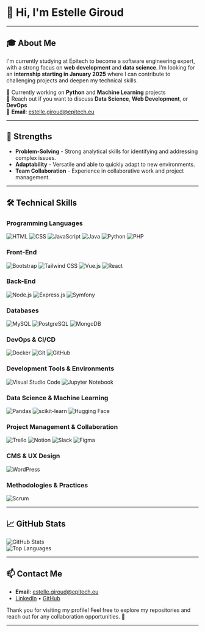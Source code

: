 
# 👋 Hi, I'm Estelle Giroud

---

## 🎓 About Me

I'm currently studying at Epitech to become a software engineering expert, with a strong focus on **web development** and **data science**. I’m looking for an **internship starting in January 2025** where I can contribute to challenging projects and deepen my technical skills.

🔭 Currently working on **Python** and **Machine Learning** projects  
💬 Reach out if you want to discuss **Data Science**, **Web Development**, or **DevOps**  
📧 **Email**: estelle.giroud@epitech.eu  

---

## 🌟 Strengths

- **Problem-Solving** - Strong analytical skills for identifying and addressing complex issues.
- **Adaptability** - Versatile and able to quickly adapt to new environments.
- **Team Collaboration** - Experience in collaborative work and project management.

---

## 🛠️ Technical Skills

### Programming Languages
![HTML](https://img.shields.io/badge/HTML-E34F26?style=flat-square&logo=html5&logoColor=white)
![CSS](https://img.shields.io/badge/CSS-1572B6?style=flat-square&logo=css3&logoColor=white)
![JavaScript](https://img.shields.io/badge/JavaScript-F7DF1E?style=flat-square&logo=javascript&logoColor=black)
![Java](https://img.shields.io/badge/Java-007396?style=flat-square&logo=java&logoColor=white)
![Python](https://img.shields.io/badge/Python-3776AB?style=flat-square&logo=python&logoColor=white)
![PHP](https://img.shields.io/badge/PHP-777BB4?style=flat-square&logo=php&logoColor=white)

### Front-End
![Bootstrap](https://img.shields.io/badge/Bootstrap-7952B3?style=flat-square&logo=bootstrap&logoColor=white)
![Tailwind CSS](https://img.shields.io/badge/Tailwind%20CSS-38B2AC?style=flat-square&logo=tailwind-css&logoColor=white)
![Vue.js](https://img.shields.io/badge/Vue.js-4FC08D?style=flat-square&logo=vue.js&logoColor=white)
![React](https://img.shields.io/badge/React-61DAFB?style=flat-square&logo=react&logoColor=black)

### Back-End
![Node.js](https://img.shields.io/badge/Node.js-339933?style=flat-square&logo=node.js&logoColor=white)
![Express.js](https://img.shields.io/badge/Express.js-000000?style=flat-square&logo=express&logoColor=white)
![Symfony](https://img.shields.io/badge/Symfony-000000?style=flat-square&logo=symfony&logoColor=white)

### Databases
![MySQL](https://img.shields.io/badge/MySQL-4479A1?style=flat-square&logo=mysql&logoColor=white)
![PostgreSQL](https://img.shields.io/badge/PostgreSQL-336791?style=flat-square&logo=postgresql&logoColor=white)
![MongoDB](https://img.shields.io/badge/MongoDB-47A248?style=flat-square&logo=mongodb&logoColor=white)

### DevOps & CI/CD
![Docker](https://img.shields.io/badge/Docker-2496ED?style=flat-square&logo=docker&logoColor=white)
![Git](https://img.shields.io/badge/Git-F05032?style=flat-square&logo=git&logoColor=white)
![GitHub](https://img.shields.io/badge/GitHub-181717?style=flat-square&logo=github&logoColor=white)

### Development Tools & Environments
![Visual Studio Code](https://img.shields.io/badge/VS%20Code-007ACC?style=flat-square&logo=visual-studio-code&logoColor=white)
![Jupyter Notebook](https://img.shields.io/badge/Jupyter-F37626?style=flat-square&logo=jupyter&logoColor=white)

### Data Science & Machine Learning
![Pandas](https://img.shields.io/badge/Pandas-150458?style=flat-square&logo=pandas&logoColor=white)
![scikit-learn](https://img.shields.io/badge/scikit--learn-F7931E?style=flat-square&logo=scikit-learn&logoColor=white)
![Hugging Face](https://img.shields.io/badge/Hugging%20Face-FFAE33?style=flat-square&logo=huggingface&logoColor=white)

### Project Management & Collaboration
![Trello](https://img.shields.io/badge/Trello-0079BF?style=flat-square&logo=trello&logoColor=white)
![Notion](https://img.shields.io/badge/Notion-000000?style=flat-square&logo=notion&logoColor=white)
![Slack](https://img.shields.io/badge/Slack-4A154B?style=flat-square&logo=slack&logoColor=white)
![Figma](https://img.shields.io/badge/Figma-F24E1E?style=flat-square&logo=figma&logoColor=white)

### CMS & UX Design
![WordPress](https://img.shields.io/badge/WordPress-21759B?style=flat-square&logo=wordpress&logoColor=white)

### Methodologies & Practices
![Scrum](https://img.shields.io/badge/Scrum-6DB33F?style=flat-square&logo=scrum&logoColor=white)

---

## 📈 GitHub Stats
![GitHub Stats](https://github-readme-stats.vercel.app/api?username=estellegiroud&show_icons=true&theme=radical)  
![Top Languages](https://github-readme-stats.vercel.app/api/top-langs/?username=estellegiroud&layout=compact&theme=radical)

---

## 📫 Contact Me

- **Email**: [estelle.giroud@epitech.eu](mailto:estelle.giroud@epitech.eu)
- [LinkedIn](https://www.linkedin.com/in/estellegiroud) • [GitHub](https://github.com/estellegiroud)

Thank you for visiting my profile! Feel free to explore my repositories and reach out for any collaboration opportunities. 🚀

---
